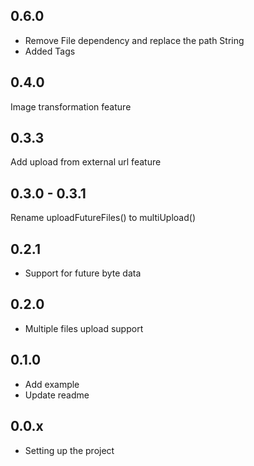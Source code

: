 ## 0.6.0
- Remove File dependency and replace the path String
- Added Tags

## 0.4.0
Image transformation feature

## 0.3.3
Add upload from external url feature

## 0.3.0 - 0.3.1
Rename uploadFutureFiles() to multiUpload()

## 0.2.1
- Support for future byte data 

## 0.2.0
- Multiple files upload support 

## 0.1.0

- Add example
- Update readme

## 0.0.x

- Setting up the project
